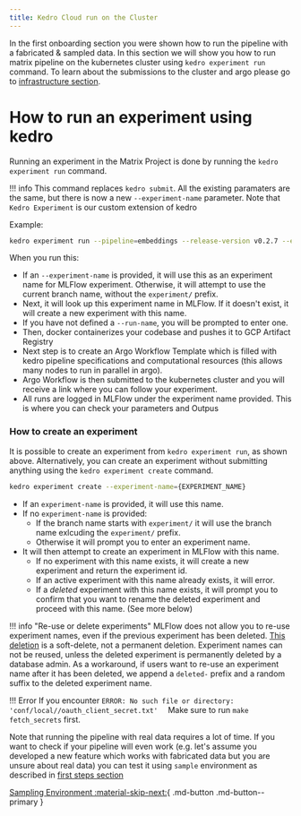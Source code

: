 ```yaml
---
title: Kedro Cloud run on the Cluster
---
```


In the first onboarding section you were shown how to run the pipeline with a fabricated & sampled data. In this section we will show you how to run matrix pipeline on the kubernetes cluster using `kedro experiment run` command. To learn about the submissions to the cluster and argo please go to [infrastructure section](../../infrastructure/runbooks/03_run_pipeline_from_branch.md). 

# How to run an experiment using kedro

Running an experiment in the Matrix Project is done by running the `kedro experiment run` command. 

!!! info
    This command replaces `kedro submit`. All the existing paramaters are the same, but there is now a new `--experiment-name` parameter. Note that `Kedro Experiment` is our custom extension of kedro

Example:
```bash
kedro experiment run --pipeline=embeddings --release-version v0.2.7 --environment=cloud --experiment-name=af-test-gcs-5 --run-name=run-1
```

When you run this:
* If an `--experiment-name` is provided, it will use this as an experiment name for MLFlow experiment. Otherwise, it will attempt to use the current branch name, without the `experiment/` prefix. 
* Next, it will look up this experiment name in MLFlow. If it doesn't exist, it will create a new experiment with this name.
* If you have not defined a `--run-name`, you will be prompted to enter one.
* Then, docker containerizes your codebase and pushes it to GCP Artifact Registry 
* Next step is to create an Argo Workflow Template which is filled with kedro pipeline specifications and computational resources (this allows many nodes to run in parallel in argo).
* Argo Workflow is then submitted to the kubernetes cluster and you will receive a link where you can follow your experiment.
* All runs are logged in MLFlow under the experiment name provided. This is where you can check your parameters and Outpus

### How to create an experiment

It is possible to create an experiment from `kedro experiment run`, as shown above. Alternatively, you can create an experiment without submitting anything using the `kedro experiment create` command.

```bash
kedro experiment create --experiment-name={EXPERIMENT_NAME}
```

* If an `experiment-name` is provided, it will use this name.
* If no `experiment-name` is provided:  
    * If the branch name starts with `experiment/` it will use the branch name exlcuding the `experiment/` prefix.
    * Otherwise it will prompt you to enter an experiment name.
* It will then attempt to create an experiment in MLFlow with this name. 
    * If no experiment with this name exists, it will create a new experiment and return the experiment id.
    * If an active experiment with this name already exists, it will error.
    * If a _deleted_ experiment with this name exists, it will prompt you to confirm that you want to rename the deleted experiment and proceed with this name. (See more below)


!!! info "Re-use or delete experiments"
    MLFlow does not allow you to re-use experiment names, even if the previous experiment has been deleted.
    [This deletion](https://mlflow.org/docs/latest/python_api/mlflow.client.html#mlflow.client.MlflowClient.delete_experiment) is a soft-delete, not a permanent deletion. Experiment names can not be reused, unless the deleted experiment is permanently deleted by a database admin.
    As a workaround, if users want to re-use an experiment name after it has been deleted, we append a `deleted-` prefix and a random suffix to the deleted experiment name.


!!! Error
    If you encounter
    ```
    ERROR: No such file or directory: 'conf/local//oauth_client_secret.txt'  
    ```
    Make sure to run `make fetch_secrets` first.

Note that running the pipeline with real data requires a lot of time. If you want to check if your pipeline will even work (e.g. let's assume you developed a new feature which works with fabricated data but you are unsure about real data) you can test it using `sample` environment as described in [first steps section](./../first_steps/environments_overview.md)

[Sampling Environment :material-skip-next:](../deep_dive/sample_environment.md){ .md-button .md-button--primary }
